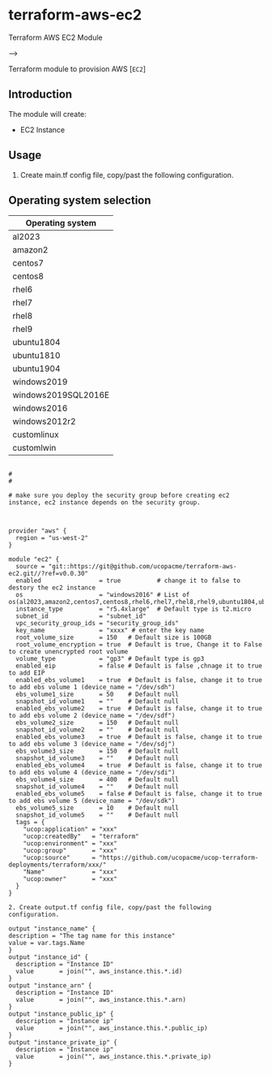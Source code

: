 # terraform-aws-ec2
Terraform AWS EC2 Module


-->

Terraform module to provision AWS [`EC2`]



## Introduction

The module will create:

* EC2 Instance


## Usage
1. Create main.tf config file, copy/past the following configuration.

## Operating system selection

|Operating system|
|--------------------|
| al2023             |
| amazon2            |
| centos7            |
| centos8            |
| rhel6              |
| rhel7              |
| rhel8              |
| rhel9              |
| ubuntu1804         |
| ubuntu1810         |
| ubuntu1904         |
| windows2019        |
| windows2019SQL2016E|
| windows2016        |
| windows2012r2      |
| customlinux        |
| customlwin         |


```hcl

#
#

# make sure you deploy the security group before creating ec2 instance, ec2 instance depends on the security group.



provider "aws" {
  region = "us-west-2"
}

module "ec2" {
  source = "git::https://git@github.com/ucopacme/terraform-aws-ec2.git//?ref=v0.0.30"
  enabled                = true          # change it to false to destory the ec2 instance
  os                     = "windows2016" # List of os(al2023,amazon2,centos7,centos8,rhel6,rhel7,rhel8,rhel9,ubuntu1804,ubuntu1810,ubuntu1904,windows2019,windows2016,windows2012r2,windows2019SQL2016E)
  instance_type          = "r5.4xlarge"  # Default type is t2.micro
  subnet_id              = "subnet_id"
  vpc_security_group_ids = "security_group_ids"
  key_name               = "xxxx" # enter the key name
  root_volume_size       = 150   # Default size is 100GB
  root_volume_encryption = true  # Default is true, Change it to False to create unencrypted root volume
  volume_type            = "gp3" # Default type is gp3
  enabled_eip            = false # Default is false ,chnage it to true to add EIP
  enabled_ebs_volume1    = true  # Default is false, change it to true to add ebs volume 1 (device_name = "/dev/sdh")
  ebs_volume1_size       = 50    # Default null
  snapshot_id_volume1    = ""    # Default null
  enabled_ebs_volume2    = true  # Default is false, change it to true to add ebs volume 2 (device_name = "/dev/sdf")
  ebs_volume2_size       = 150   # Default null
  snapshot_id_volume2    = ""    # Default null
  enabled_ebs_volume3    = true  # Default is false, change it to true to add ebs volume 3 (device_name = "/dev/sdj")
  ebs_volume3_size       = 150   # Default null
  snapshot_id_volume3    = ""    # Default null
  enabled_ebs_volume4    = true  # Default is false, change it to true to add ebs volume 4 (device_name = "/dev/sdi")
  ebs_volume4_size       = 400   # Default null
  snapshot_id_volume4    = ""    # Default null
  enabled_ebs_volume5    = false # Default is false, change it to true to add ebs volume 5 (device_name = "/dev/sdk")
  ebs_volume5_size       = 10    # Default null
  snapshot_id_volume5    = ""    # Default null
  tags = {
    "ucop:application" = "xxx"
    "ucop:createdBy"   = "terraform"
    "ucop:environment" = "xxx"
    "ucop:group"       = "xxx"
    "ucop:source"      = "https://github.com/ucopacme/ucop-terraform-deployments/terraform/xxx/"
    "Name"             = "xxx"
    "ucop:owner"       = "xxx"
  }
}

2. Create output.tf config file, copy/past the following configuration.

output "instance_name" {
description = "The tag name for this instance"
value = var.tags.Name
}
output "instance_id" {
  description = "Instance ID"
  value       = join("", aws_instance.this.*.id)
}
output "instance_arn" {
  description = "Instance ID"
  value       = join("", aws_instance.this.*.arn)
}
output "instance_public_ip" {
  description = "Instance ip"
  value       = join("", aws_instance.this.*.public_ip)
}
output "instance_private_ip" {
  description = "Instance ip"
  value       = join("", aws_instance.this.*.private_ip)
}


